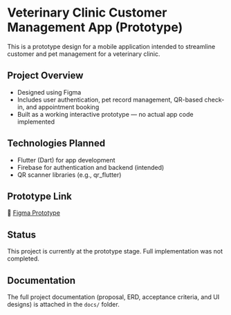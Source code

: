 # Veterinary Clinic Customer Management App (Prototype)

This is a prototype design for a mobile application intended to streamline customer and pet management for a veterinary clinic.

## Project Overview
- Designed using Figma
- Includes user authentication, pet record management, QR-based check-in, and appointment booking
- Built as a working interactive prototype — no actual app code implemented

## Technologies Planned
- Flutter (Dart) for app development
- Firebase for authentication and backend (intended)
- QR scanner libraries (e.g., qr_flutter)

## Prototype Link
🔗 [Figma Prototype](https://www.figma.com/design/ta0EEntbhKKewXAgcLqNHu/APP-TECH---PROJ?node-id=0-1&t=AU5ey454QzhaZ4Ph-1)

## Status
This project is currently at the prototype stage. Full implementation was not completed.

## Documentation
The full project documentation (proposal, ERD, acceptance criteria, and UI designs) is attached in the `docs/` folder.
